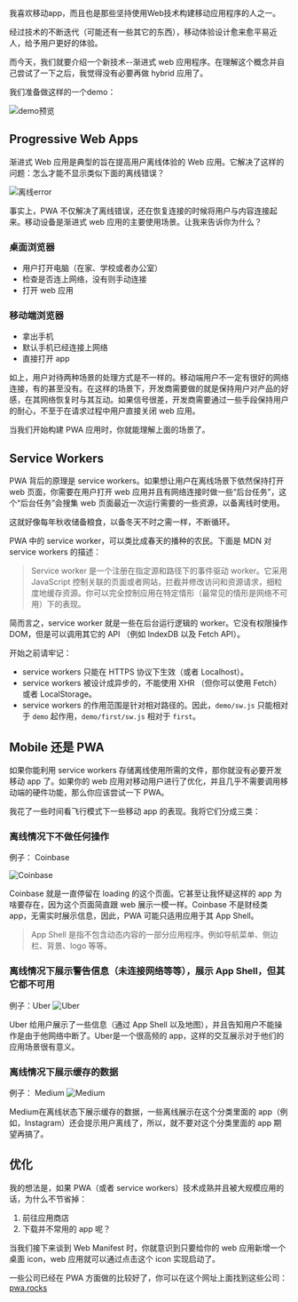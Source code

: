 我喜欢移动app，而且也是那些坚持使用Web技术构建移动应用程序的人之一。

经过技术的不断迭代（可能还有一些其它的东西），移动体验设计愈来愈平易近人，给予用户更好的体验。

而今天，我们就要介绍一个新技术--渐进式 web 应用程序。在理解这个概念并自己尝试了一下之后，我觉得没有必要再做 hybrid 应用了。

我们准备做这样的一个demo：

![demo预览](https://github.com/Ge-yuan-jun/gittrends-pwa/blob/master/articles/img/pwa-demo-1.png)

## Progressive Web Apps

渐进式 Web 应用是典型的旨在提高用户离线体验的 Web 应用。它解决了这样的问题：怎么才能不显示类似下面的离线错误？

![离线error](https://github.com/Ge-yuan-jun/gittrends-pwa/blob/master/articles/img/pwa-demo-2.jpg)

事实上，PWA 不仅解决了离线错误，还在恢复连接的时候将用户与内容连接起来。移动设备是渐进式 web 应用的主要使用场景。让我来告诉你为什么？

### 桌面浏览器
- 用户打开电脑（在家、学校或者办公室）
- 检查是否连上网络，没有则手动连接
- 打开 web 应用

### 移动端浏览器
- 拿出手机
- 默认手机已经连接上网络
- 直接打开 app

如上，用户对待两种场景的处理方式是不一样的。移动端用户不一定有很好的网络连接，有的甚至没有。在这样的场景下，开发商需要做的就是保持用户对产品的好感，在其网络恢复时与其互动。如果信号很差，开发商需要通过一些手段保持用户的耐心，不至于在请求过程中用户直接关闭 web 应用。

当我们开始构建 PWA 应用时，你就能理解上面的场景了。

## Service Workers
PWA 背后的原理是 service workers。如果想让用户在离线场景下依然保持打开 web 页面，你需要在用户打开 web 应用并且有网络连接时做一些“后台任务”，这个“后台任务”会搜集 web 页面最近一次运行需要的一些资源，以备离线时使用。

这就好像每年秋收储备粮食，以备冬天不时之需一样，不断循环。

PWA 中的 service worker，可以类比成春天的播种的农民。下面是 MDN 对 service workers 的描述：
> Service worker 是一个注册在指定源和路径下的事件驱动 worker。它采用 JavaScript 控制关联的页面或者网站，拦截并修改访问和资源请求，细粒度地缓存资源。你可以完全控制应用在特定情形（最常见的情形是网络不可用）下的表现。

简而言之，service worker 就是一些在后台运行逻辑的 worker。它没有权限操作 DOM，但是可以调用其它的 API （例如 IndexDB 以及 Fetch API）。

开始之前请牢记：
- service workers 只能在 HTTPS 协议下生效（或者 Localhost）。
- service workers 被设计成异步的，不能使用 XHR （但你可以使用 Fetch）或者 LocalStorage。
- service workers 的作用范围是针对相对路径的。因此，`demo/sw.js` 只能相对于 `demo` 起作用，`demo/first/sw.js` 相对于 `first`。

## Mobile 还是 PWA
如果你能利用 service workers 存储离线使用所需的文件，那你就没有必要开发移动 app 了。如果你的 web 应用对移动用户进行了优化，并且几乎不需要调用移动端的硬件功能，那么你应该尝试一下 PWA。

我花了一些时间看飞行模式下一些移动 app 的表现。我将它们分成三类：

### 离线情况下不做任何操作

例子： Coinbase

![Coinbase](https://github.com/Ge-yuan-jun/gittrends-pwa/blob/master/articles/img/pwa-coinbase.jpg)

Coinbase 就是一直停留在 loading 的这个页面。它甚至让我怀疑这样的 app 为啥要存在，因为这个页面简直跟 web 展示一模一样。Coinbase 不是财经类 app，无需实时展示信息，因此，PWA 可能只适用应用于其 App Shell。

> App Shell 是指不包含动态内容的一部分应用程序。例如导航菜单、侧边栏、背景、logo 等等。

### 离线情况下展示警告信息（未连接网络等等），展示 App Shell，但其它都不可用

例子：Uber
![Uber](https://github.com/Ge-yuan-jun/gittrends-pwa/blob/master/articles/img/pwa-uber.jpg)

Uber 给用户展示了一些信息（通过 App Shell 以及地图），并且告知用户不能操作是由于他网络中断了。Uber是一个很高频的 app，这样的交互展示对于他们的应用场景很有意义。

### 离线情况下展示缓存的数据
例子： Medium
![Medium](https://github.com/Ge-yuan-jun/gittrends-pwa/blob/master/articles/img/pwa-medium.jpg)

Medium在离线状态下展示缓存的数据，一些离线展示在这个分类里面的 app（例如，Instagram）还会提示用户离线了，所以，就不要对这个分类里面的 app 期望再搞了。

## 优化
我的想法是，如果 PWA（或者 service workers）技术成熟并且被大规模应用的话，为什么不节省掉：
1. 前往应用商店
2. 下载并不常用的 app
呢？

当我们接下来谈到 Web Manifest 时，你就意识到只要给你的 web 应用新增一个桌面 icon，web 应用就可以通过点击这个 icon 实现启动了。

一些公司已经在 PWA 方面做的比较好了，你可以在这个网址上面找到这些公司：[pwa.rocks](https://pwa.rocks/)